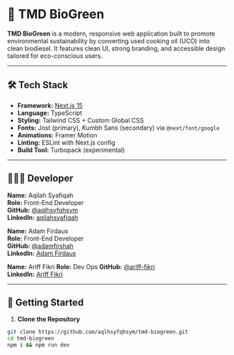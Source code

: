 # 🌱 TMD BioGreen

**TMD BioGreen** is a modern, responsive web application built to promote environmental sustainability by converting used cooking oil (UCO) into clean biodiesel. It features clean UI, strong branding, and accessible design tailored for eco-conscious users.

---

## 🛠️ Tech Stack

- **Framework:** [Next.js 15](https://nextjs.org/)
- **Language:** TypeScript
- **Styling:** Tailwind CSS + Custom Global CSS
- **Fonts:** Jost (primary), Kumbh Sans (secondary) via `@next/font/google`
- **Animations:** Framer Motion
- **Linting:** ESLint with Next.js config
- **Build Tool:** Turbopack (experimental)

---

## 👩🏻‍💻 Developer

**Name:** Aqilah Syafiqah  
**Role:** Front-End Developer  
**GitHub:** [@aqlhsyfqhsym](https://github.com/aqlhsyfqhsym)  
**LinkedIn:** [aqilahsyafiqah](https://www.linkedin.com/in/aqilahsyafiqah/)  

**Name:** Adam Firdaus  
**Role:** Front-End Developer  
**GitHub:** [@adamfirshah](https://github.com/adamfirshah)  
**LinkedIn:** [Adam Firdaus](https://www.linkedin.com/in/adam-miller-firdaus/) 

**Name:** Ariff Fikri 
**Role:** Dev Ops 
**GitHub:** [@ariff-fikri](ariff-fikri)  
**LinkedIn:** [Ariff Fikri](https://www.linkedin.com/in/ariff-fikri/) 

---

## 🚀 Getting Started

1. **Clone the Repository**

```bash
git clone https://github.com/aqlhsyfqhsym/tmd-biogreen.git
cd tmd-biogreen
npm i && npm run dev
